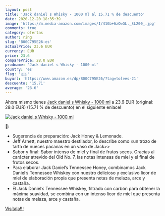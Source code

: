```yaml
---
layout: post
title: 'Jack daniel s Whisky - 1000 ml al 15.71 % de descuento'
date: 2020-12-20 18:35:39
image: 'https://m.media-amazon.com/images/I/41Gb+6zOwGL._SL200_.jpg'
comments: true
category: ofertas
author: ring
slug: 'B00C795E26-es'
actualPrice: 23.6 EUR
currency: EUR
price: 23.6
comparePrice: 28.0 EUR
prodname: 'Jack daniel s Whisky - 1000 ml'
country: 'es'
flag: '🇪🇸'
buyurl: 'https://www.amazon.es/dp/B00C795E26/?tag=tolees-21'
descuento: '15.71'
average: '23.6'
---
```


Ahora mismo tienes [Jack daniel s Whisky - 1000 ml](https://www.amazon.es/dp/B00C795E26/?tag=tolees-21) a 23.6 EUR (original: 28.0 EUR) (15.71 %  de descuento) en el siguiente enlace!

[![Jack daniel s Whisky - 1000 ml](https://m.media-amazon.com/images/I/41Gb+6zOwGL._SL200_.jpg)](https://www.amazon.es/dp/B00C795E26/?tag=tolees-21)

🔎:

- Sugerencia de preparación: Jack Honey & Lemonade.
- Jeff Arnett, nuestro maestro destilador, lo describe como «un trozo de tarta de nueces pacanas en un vaso de Jack>>
- Sabor y final: Sabor intenso de miel y final de frutos secos. Gracias al carácter atrevido del Old No. 7, las notas intensas de miel y el final de frutos secos.
- Para elaborar Jack Daniel’s Tennessee Honey, combinamos Jack Daniel’s Tennessee Whiskey con nuestro delicioso y exclusivo licor de miel de elaboración propia que presenta notas de melaza, arce y castaña.
- El Jack Daniel’s Tennessee Whiskey, filtrado con carbón para obtener la máxima suavidad, se combina con un intenso licor de miel que presenta notas de melaza, arce y castaña.

[Visítala!!!](https://www.amazon.es/dp/B00C795E26/?tag=tolees-21)
